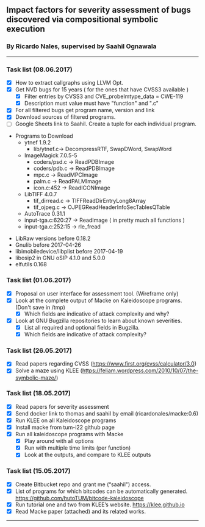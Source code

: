 ## Impact	factors	for	severity	assessment	of	bugs	discovered	via compositional	symbolic	execution
### By Ricardo Nales, supervised by Saahil Ognawala
---------------------------------------
### Task list (08.06.2017)
- [x] How to extract callgraphs using LLVM Opt.
- [x] Get NVD bugs for 15 years ( for the ones that have CVSS3 available )
  - [x] Filter entries by CVSS3 and CVE_probelmtype_data = CWE-119
  - [x] Description must value must have "function" and ".c"
- [x] For all filtered bugs get program name, version and link
- [x] Download sources of filtered programs.
- [ ] Google Sheets link to Saahil. Create a tuple for each individual program.  

- Programs to Download
  * ytnef 1.9.2
    - lib/ytnef.c-> DecompressRTF, SwapDWord, SwapWord
  * ImageMagick 7.0.5-5
    - coders/psd.c -> ReadPDBImage
    - coders/pdb.c -> ReadPDBImage
    - mpc.c        -> ReadMPCImage
    - palm.c       -> ReadPALMImage
    - icon.c:452   -> ReadICONImage
  * LibTIFF 4.0.7
    - tif_dirread.c -> TIFFReadDirEntryLong8Array
    - tif_ojpeg.c   -> OJPEGReadHeaderInfoSecTablesQTable
  * AutoTrace 0.31.1
   - input-tga.c:620:27 -> ReadImage ( in pretty much all functions )
   - input-tga.c:252:15 -> rle_fread
 * LibRaw versions before 0.18.2
 * Gnulib before 2017-04-26
 * libimobiledevice/libplist before 2017-04-19
 * libosip2 in GNU oSIP 4.1.0 and 5.0.0
 * elfutils 0.168

### Task list (01.06.2017)
- [x] Proposal on user interface for assessment tool. (Wireframe only)
- [x] Look at the complete output of Macke on Kaleidoscope programs. (Don't save in /tmp)
  - [x] Which fields are indicative of attack complexity and why?
- [x] Look at GNU Bugzilla repositories to learn about known severities.
  - [x] List all required and optional fields in Bugzilla.
  - [x] Which fields are indicative of attack complexity?

### Task list (26.05.2017)
- [x] Read papers regarding CVSS (https://www.first.org/cvss/calculator/3.0)
- [x] Solve a maze using KLEE (https://feliam.wordpress.com/2010/10/07/the-symbolic-maze/)

### Task list (18.05.2017)
- [x] Read papers for severity assessment
- [x] Send docker link to thomas and saahil by email (ricardonales/macke:0.6)
- [x] Run KLEE on all Kaleidoscope programs
- [x] Install macke from tum-i22 github page
- [x] Run all kaleidoscope programs with Macke
  - [x] Play around with all options
  - [x] Run with multiple time limits (per function)
  - [x] Look at the outputs, and compare to KLEE outputs

### Task list (15.05.2017)
- [x] Create Bitbucket repo and grant me (“saahil") access.
- [x] List of programs for which bitcodes can be automatically generated.     https://github.com/hutoTUM/bitcode-kaleidoscope
- [x] Run tutorial one and two from KLEE’s website. https://klee.github.io
- [x] Read Macke paper (attached) and its related works.
---------------------------------------
